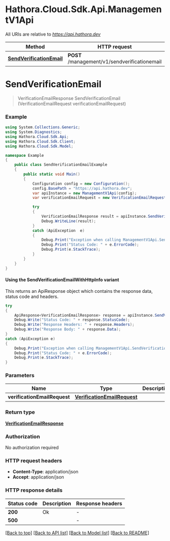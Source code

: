 # Hathora.Cloud.Sdk.Api.ManagementV1Api

All URIs are relative to *https://api.hathora.dev*

| Method | HTTP request | Description |
|--------|--------------|-------------|
| [**SendVerificationEmail**](ManagementV1Api.md#sendverificationemail) | **POST** /management/v1/sendverificationemail |  |

<a name="sendverificationemail"></a>
# **SendVerificationEmail**
> VerificationEmailResponse SendVerificationEmail (VerificationEmailRequest verificationEmailRequest)



### Example
```csharp
using System.Collections.Generic;
using System.Diagnostics;
using Hathora.Cloud.Sdk.Api;
using Hathora.Cloud.Sdk.Client;
using Hathora.Cloud.Sdk.Model;

namespace Example
{
    public class SendVerificationEmailExample
    {
        public static void Main()
        {
            Configuration config = new Configuration();
            config.BasePath = "https://api.hathora.dev";
            var apiInstance = new ManagementV1Api(config);
            var verificationEmailRequest = new VerificationEmailRequest(); // VerificationEmailRequest | 

            try
            {
                VerificationEmailResponse result = apiInstance.SendVerificationEmail(verificationEmailRequest);
                Debug.WriteLine(result);
            }
            catch (ApiException  e)
            {
                Debug.Print("Exception when calling ManagementV1Api.SendVerificationEmail: " + e.Message);
                Debug.Print("Status Code: " + e.ErrorCode);
                Debug.Print(e.StackTrace);
            }
        }
    }
}
```

#### Using the SendVerificationEmailWithHttpInfo variant
This returns an ApiResponse object which contains the response data, status code and headers.

```csharp
try
{
    ApiResponse<VerificationEmailResponse> response = apiInstance.SendVerificationEmailWithHttpInfo(verificationEmailRequest);
    Debug.Write("Status Code: " + response.StatusCode);
    Debug.Write("Response Headers: " + response.Headers);
    Debug.Write("Response Body: " + response.Data);
}
catch (ApiException e)
{
    Debug.Print("Exception when calling ManagementV1Api.SendVerificationEmailWithHttpInfo: " + e.Message);
    Debug.Print("Status Code: " + e.ErrorCode);
    Debug.Print(e.StackTrace);
}
```

### Parameters

| Name | Type | Description | Notes |
|------|------|-------------|-------|
| **verificationEmailRequest** | [**VerificationEmailRequest**](VerificationEmailRequest.md) |  |  |

### Return type

[**VerificationEmailResponse**](VerificationEmailResponse.md)

### Authorization

No authorization required

### HTTP request headers

 - **Content-Type**: application/json
 - **Accept**: application/json


### HTTP response details
| Status code | Description | Response headers |
|-------------|-------------|------------------|
| **200** | Ok |  -  |
| **500** |  |  -  |

[[Back to top]](#) [[Back to API list]](../README.md#documentation-for-api-endpoints) [[Back to Model list]](../README.md#documentation-for-models) [[Back to README]](../README.md)

